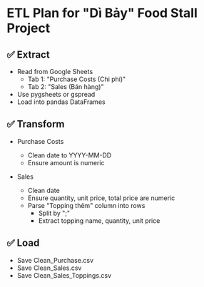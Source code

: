 # ETL Plan for "Dì Bảy" Food Stall Project

## ✅ Extract
- Read from Google Sheets
  - Tab 1: "Purchase Costs (Chi phí)"
  - Tab 2: "Sales (Bán hàng)"
- Use pygsheets or gspread
- Load into pandas DataFrames

## ✅ Transform
- Purchase Costs
  - Clean date to YYYY-MM-DD
  - Ensure amount is numeric

- Sales
  - Clean date
  - Ensure quantity, unit price, total price are numeric
  - Parse "Topping thêm" column into rows
    - Split by ";"
    - Extract topping name, quantity, unit price

## ✅ Load
- Save Clean_Purchase.csv
- Save Clean_Sales.csv
- Save Clean_Sales_Toppings.csv
